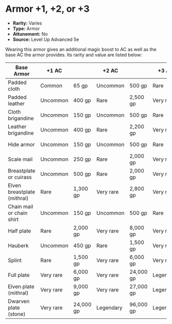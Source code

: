 # Armor +1, +2, or +3

- **Rarity:** Varies
- **Type:** Armor
- **Attunement:** No
- **Source:** Level Up Advanced 5e

Wearing this armor gives an additional magic boost to AC as well as the base AC the armor provides. Its rarity and value are listed below:

| **Base Armor**              | **+1 AC** |           | **+2 AC** |           | **+3 AC** |            |
| --------------------------- | --------- | --------- | --------- | --------- | --------- | ---------- |
| Padded cloth                | Common    | 65 gp     | Uncommon  | 500 gp    | Rare      | 2,500 gp   |
| Padded leather              | Uncommon  | 400 gp    | Rare      | 2,500 gp  | Very rare | 10,000 gp  |
| Cloth brigandine            | Uncommon  | 150 gp    | Uncommon  | 500 gp    | Rare      | 2,200 gp   |
| Leather brigandine          | Uncommon  | 400 gp    | Rare      | 2,200 gp  | Very rare | 8,000 gp   |
| Hide armor                  | Uncommon  | 150 gp    | Uncommon  | 500 gp    | Rare      | 2,000 gp   |
| Scale mail                  | Uncommon  | 250 gp    | Rare      | 2,000 gp  | Very rare | 8,000 gp   |
| Breastplate or cuirass      | Uncommon  | 500 gp    | Rare      | 2,000 gp  | Very rare | 8,000 gp   |
| Elven breastplate (mithral) | Rare      | 1,300 gp  | Very rare | 2,800 gp  | Very rare | 8,800 gp   |
| Chain mail or chain shirt   | Uncommon  | 150 gp    | Uncommon  | 500 gp    | Rare      | 2,000 gp   |
| Half plate                  | Rare      | 2,000 gp  | Very rare | 8,000 gp  | Very rare | 32,000 gp  |
| Hauberk                     | Uncommon  | 450 gp    | Rare      | 1,500 gp  | Very rare | 6,000 gp   |
| Splint                      | Rare      | 1,500 gp  | Very rare | 6,000 gp  | Very rare | 24,000 gp  |
| Full plate                  | Very rare | 6,000 gp  | Very rare | 24,000 gp | Legendary | 96,000 gp  |
| Elven plate (mithral)       | Very rare | 9,000 gp  | Very rare | 27,000 gp | Legendary | 99,000 gp  |
| Dwarven plate (stone)       | Very rare | 24,000 gp | Legendary | 96,000 gp | Legendary | 150,000 gp |
